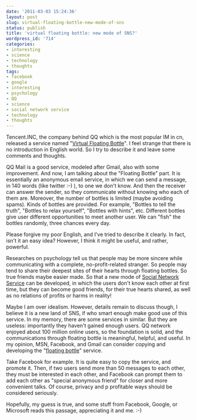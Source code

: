 ```yaml
---
date: '2011-03-03 15:24:36'
layout: post
slug: virtual-floating-bottle-new-mode-of-sns
status: publish
title: 'virtual floating bottle: new mode of SNS?'
wordpress_id: '714'
categories:
- interesting
- science
- technology
- thoughts
tags:
- facebook
- google
- interesting
- psychology
- QQ
- science
- social network service
- technology
- thoughts
---
```


Tencent.INC, the company behind QQ which is the most popular IM in cn, released a service named "[Virtual Floating Bottle](http://www.fyears.org/2011/03/virtual-floating-bottle-new-mode-of-sns/)".
I feel strange that there is no introduction in English world. So I try to describe it and leave some comments and thoughts.

QQ Mail is a good service, modeled after Gmail, also with some improvement. And now, I am talking about the "Floating Bottle" part. It is essentially an anonymous email service, in which we can send a message, in 140 words (like twitter :-) ), to one we don't know. And then the receiver can answer the sender, so they communicate without knowing who each of them are.
Moreover, the number of bottles is limited (maybe avoiding spams). Kinds of bottles are provided. For example, "Bottles to tell the truth", "Bottles to relax yourself", "Bottles with hints", etc. Different bottles give user different opportunities to meet another user. We can "fish" the bottles randomly, three chances every day.

Please forgive my poor English, and I've tried to describe it clearly. In fact, isn't it an easy idea? However, I think it might be useful, and rather, powerful.

Researches on psychology tell us that people may be more sincere while communicating with a complete, no-profit-related stranger. So people may tend to share their deepest sites of their hearts through floating bottles. So true friends maybe easier made. So that a new mode of [Social Network Service](http://en.wikipedia.org/wiki/Social_network_service) can be developed, in which the users don't know each other at first time, but they can become good friends, for their true hearts shared, as well as no relations of profits or harms in reality!

Maybe I am over idealism. However, details remain to discuss though, I believe it is a new land of SNS, if who smart enough make good use of this service.
In my memory, there are some services in similar. But they are useless: importantly they haven't gained enough users. QQ network enjoyed about 100 million online users, so the foundation is solid, and the communications through floating bottle is meaningful, helpful, and useful. In my opinion, MSN, Facebook, and Gmail can consider copying and developing the "[floating bottle](http://www.fyears.org/2011/03/virtual-floating-bottle-new-mode-of-sns/)" service.

Take Facebook for example. It is quite easy to copy the service, and promote it. Then, if two users send more than 50 messages to each other, they must be interested in each other, and Facebook can prompt them to add each other as "special anonymous friend" for closer and more convenient talks. Of course, privacy and p profitable ways should be considered seriously.

Hopefully, my guess is true, and some stuff from Facebook, Google, or Microsoft reads this passage, appreciating it and me. :-)
